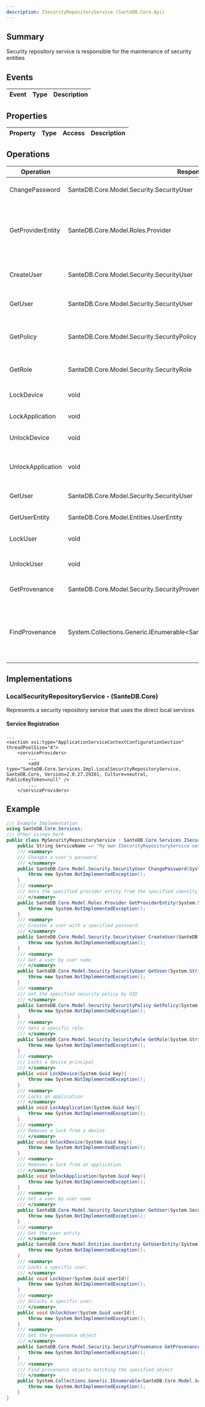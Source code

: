 ```yaml
---
description: ISecurityRepositoryService (SanteDB.Core.Api)
---
```


## Summary
Security repository service is responsible for the maintenance of security entities

## Events

|Event|Type|Description|
|-|-|-|

## Properties

|Property|Type|Access|Description|
|-|-|-|-|

## Operations

|Operation|Response/Return|Input/Parameter|Description|
|-|-|-|-|
|ChangePassword|SanteDB.Core.Model.Security.SecurityUser|userId <small style='border:solid 1px #aaa'>System.Guid</small><br/>password <small style='border:solid 1px #aaa'>System.String</small>|Changes a user's password.|
|GetProviderEntity|SanteDB.Core.Model.Roles.Provider|identity <small style='border:solid 1px #aaa'>System.Security.Principal.IIdentity</small>|Gets the specified provider entity from the specified identity|
|CreateUser|SanteDB.Core.Model.Security.SecurityUser|userInfo <small style='border:solid 1px #aaa'>SanteDB.Core.Model.Security.SecurityUser</small><br/>password <small style='border:solid 1px #aaa'>System.String</small>|Creates a user with a specified password.|
|GetUser|SanteDB.Core.Model.Security.SecurityUser|userName <small style='border:solid 1px #aaa'>System.String</small>|Get a user by user name|
|GetPolicy|SanteDB.Core.Model.Security.SecurityPolicy|policyOid <small style='border:solid 1px #aaa'>System.String</small>|Get the specified security policy by OID|
|GetRole|SanteDB.Core.Model.Security.SecurityRole|roleName <small style='border:solid 1px #aaa'>System.String</small>|Gets a specific role.|
|LockDevice|void|key <small style='border:solid 1px #aaa'>System.Guid</small>|Locks a device principal|
|LockApplication|void|key <small style='border:solid 1px #aaa'>System.Guid</small>|Locks an application|
|UnlockDevice|void|key <small style='border:solid 1px #aaa'>System.Guid</small>|Removes a lock from a device|
|UnlockApplication|void|key <small style='border:solid 1px #aaa'>System.Guid</small>|Removes a lock from an application|
|GetUser|SanteDB.Core.Model.Security.SecurityUser|identity <small style='border:solid 1px #aaa'>System.Security.Principal.IIdentity</small>|Get a user by user name|
|GetUserEntity|SanteDB.Core.Model.Entities.UserEntity|identity <small style='border:solid 1px #aaa'>System.Security.Principal.IIdentity</small>|Get the user entity|
|LockUser|void|userId <small style='border:solid 1px #aaa'>System.Guid</small>|Locks a specific user.|
|UnlockUser|void|userId <small style='border:solid 1px #aaa'>System.Guid</small>|Unlocks a specific user.|
|GetProvenance|SanteDB.Core.Model.Security.SecurityProvenance|provenanceId <small style='border:solid 1px #aaa'>System.Guid</small>|Get the provenance object|
|FindProvenance|System.Collections.Generic.IEnumerable&lt;SanteDB.Core.Model.Security.SecurityProvenance>|query <small style='border:solid 1px #aaa'>System.Linq.Expressions.Expression<System.Func<SanteDB.Core.Model.Security.SecurityProvenance,System.Boolean>></small><br/>offset <small style='border:solid 1px #aaa'>System.Int32</small><br/>count <small style='border:solid 1px #aaa'>System.Nullable<System.Int32></small><br/>totalResults <small style='border:solid 1px #aaa'>System.Int32&</small><br/>queryId <small style='border:solid 1px #aaa'>System.Guid</small><br/>orderBy <small style='border:solid 1px #aaa'>SanteDB.Core.Model.Query.ModelSort`1[[SanteDB.Core.Model.Security.SecurityProvenance, SanteDB.Core.Model, Version=2.0.27.0, Culture=neutral, PublicKeyToken=null]][]</small>|Find provenance objects matching the specified object|

## Implementations


### LocalSecurityRepositoryService - (SanteDB.Core)
Represents a security repository service that uses the direct local services

#### Service Registration
```markup
...
<section xsi:type="ApplicationServiceContextConfigurationSection" threadPoolSize="4">
	<serviceProviders>
		...
		<add type="SanteDB.Core.Services.Impl.LocalSecurityRepositoryService, SanteDB.Core, Version=2.0.27.29201, Culture=neutral, PublicKeyToken=null" />
		...
	</serviceProviders>
```
## Example
```csharp
/// Example Implementation
using SanteDB.Core.Services;
/// Other usings here
public class MySecurityRepositoryService : SanteDB.Core.Services.ISecurityRepositoryService { 
	public String ServiceName => "My own ISecurityRepositoryService service";
	/// <summary>
	/// Changes a user's password.
	/// </summary>
	public SanteDB.Core.Model.Security.SecurityUser ChangePassword(System.Guid userId,System.String password){
		throw new System.NotImplementedException();
	}
	/// <summary>
	/// Gets the specified provider entity from the specified identity
	/// </summary>
	public SanteDB.Core.Model.Roles.Provider GetProviderEntity(System.Security.Principal.IIdentity identity){
		throw new System.NotImplementedException();
	}
	/// <summary>
	/// Creates a user with a specified password.
	/// </summary>
	public SanteDB.Core.Model.Security.SecurityUser CreateUser(SanteDB.Core.Model.Security.SecurityUser userInfo,System.String password){
		throw new System.NotImplementedException();
	}
	/// <summary>
	/// Get a user by user name
	/// </summary>
	public SanteDB.Core.Model.Security.SecurityUser GetUser(System.String userName){
		throw new System.NotImplementedException();
	}
	/// <summary>
	/// Get the specified security policy by OID
	/// </summary>
	public SanteDB.Core.Model.Security.SecurityPolicy GetPolicy(System.String policyOid){
		throw new System.NotImplementedException();
	}
	/// <summary>
	/// Gets a specific role.
	/// </summary>
	public SanteDB.Core.Model.Security.SecurityRole GetRole(System.String roleName){
		throw new System.NotImplementedException();
	}
	/// <summary>
	/// Locks a device principal
	/// </summary>
	public void LockDevice(System.Guid key){
		throw new System.NotImplementedException();
	}
	/// <summary>
	/// Locks an application
	/// </summary>
	public void LockApplication(System.Guid key){
		throw new System.NotImplementedException();
	}
	/// <summary>
	/// Removes a lock from a device
	/// </summary>
	public void UnlockDevice(System.Guid key){
		throw new System.NotImplementedException();
	}
	/// <summary>
	/// Removes a lock from an application
	/// </summary>
	public void UnlockApplication(System.Guid key){
		throw new System.NotImplementedException();
	}
	/// <summary>
	/// Get a user by user name
	/// </summary>
	public SanteDB.Core.Model.Security.SecurityUser GetUser(System.Security.Principal.IIdentity identity){
		throw new System.NotImplementedException();
	}
	/// <summary>
	/// Get the user entity
	/// </summary>
	public SanteDB.Core.Model.Entities.UserEntity GetUserEntity(System.Security.Principal.IIdentity identity){
		throw new System.NotImplementedException();
	}
	/// <summary>
	/// Locks a specific user.
	/// </summary>
	public void LockUser(System.Guid userId){
		throw new System.NotImplementedException();
	}
	/// <summary>
	/// Unlocks a specific user.
	/// </summary>
	public void UnlockUser(System.Guid userId){
		throw new System.NotImplementedException();
	}
	/// <summary>
	/// Get the provenance object
	/// </summary>
	public SanteDB.Core.Model.Security.SecurityProvenance GetProvenance(System.Guid provenanceId){
		throw new System.NotImplementedException();
	}
	/// <summary>
	/// Find provenance objects matching the specified object
	/// </summary>
	public System.Collections.Generic.IEnumerable<SanteDB.Core.Model.Security.SecurityProvenance> FindProvenance(System.Linq.Expressions.Expression<System.Func<SanteDB.Core.Model.Security.SecurityProvenance,System.Boolean>> query,System.Int32 offset,System.Nullable<System.Int32> count,System.Int32& totalResults,System.Guid queryId,SanteDB.Core.Model.Query.ModelSort`1[[SanteDB.Core.Model.Security.SecurityProvenance, SanteDB.Core.Model, Version=2.0.27.0, Culture=neutral, PublicKeyToken=null]][] orderBy){
		throw new System.NotImplementedException();
	}
}
```
